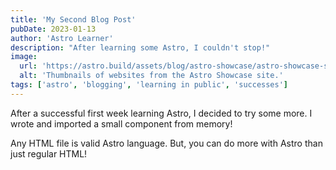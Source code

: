 ```yaml
---
title: 'My Second Blog Post'
pubDate: 2023-01-13
author: 'Astro Learner'
description: "After learning some Astro, I couldn't stop!"
image: 
  url: 'https://astro.build/assets/blog/astro-showcase/astro-showcase-screenshot.jpg'
  alt: 'Thumbnails of websites from the Astro Showcase site.'
tags: ['astro', 'blogging', 'learning in public', 'successes']
---
```


After a successful first week learning Astro, I decided to try some more. I wrote and imported a small component from memory!

Any HTML file is valid Astro language. But, you can do more with Astro than just regular HTML!

